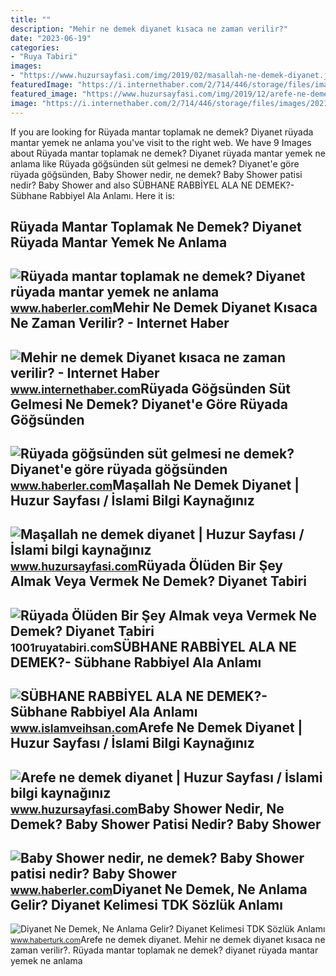 ```yaml
---
title: ""
description: "Mehir ne demek diyanet kısaca ne zaman verilir?"
date: "2023-06-19"
categories:
- "Ruya Tabiri"
images:
- "https://www.huzursayfasi.com/img/2019/02/masallah-ne-demek-diyanet.jpg"
featuredImage: "https://i.internethaber.com/2/714/446/storage/files/images/2021/06/23/megir-Mjia_cover.jpg"
featured_image: "https://www.huzursayfasi.com/img/2019/12/arefe-ne-demek-diyanet.jpg"
image: "https://i.internethaber.com/2/714/446/storage/files/images/2021/06/23/megir-Mjia_cover.jpg"
---
```


If you are looking for Rüyada mantar toplamak ne demek? Diyanet rüyada mantar yemek ne anlama you've visit to the right web. We have 9 Images about Rüyada mantar toplamak ne demek? Diyanet rüyada mantar yemek ne anlama like Rüyada göğsünden süt gelmesi ne demek? Diyanet'e göre rüyada göğsünden, Baby Shower nedir, ne demek? Baby Shower patisi nedir? Baby Shower and also SÜBHANE RABBİYEL ALA NE DEMEK?- Sübhane Rabbiyel Ala Anlamı. Here it is:

Rüyada Mantar Toplamak Ne Demek? Diyanet Rüyada Mantar Yemek Ne Anlama
----------------------------------------------------------------------

 ![Rüyada mantar toplamak ne demek? Diyanet rüyada mantar yemek ne anlama](https://i.hbrcdn.com/haber/2021/03/30/ruyada-mantar-toplamak-ne-demek-diyanet-ruyada-14030005_2795_amp.jpg) <small>www.haberler.com</small>Mehir Ne Demek Diyanet Kısaca Ne Zaman Verilir? - Internet Haber
----------------------------------------------------------------

 ![Mehir ne demek Diyanet kısaca ne zaman verilir? - Internet Haber](https://i.internethaber.com/2/714/446/storage/files/images/2021/06/23/megir-Mjia_cover.jpg) <small>www.internethaber.com</small>Rüyada Göğsünden Süt Gelmesi Ne Demek? Diyanet'e Göre Rüyada Göğsünden
----------------------------------------------------------------------

 ![Rüyada göğsünden süt gelmesi ne demek? Diyanet'e göre rüyada göğsünden](https://i.hbrcdn.com/haber/2022/10/05/ruyada-gogsunden-sut-gelmesi-ne-anlama-gelir-15335330_6420_amp.jpg) <small>www.haberler.com</small>Maşallah Ne Demek Diyanet | Huzur Sayfası / İslami Bilgi Kaynağınız
-------------------------------------------------------------------

 ![Maşallah ne demek diyanet | Huzur Sayfası / İslami bilgi kaynağınız](https://www.huzursayfasi.com/img/2019/02/masallah-ne-demek-diyanet.jpg) <small>www.huzursayfasi.com</small>Rüyada Ölüden Bir Şey Almak Veya Vermek Ne Demek? Diyanet Tabiri
----------------------------------------------------------------

 ![Rüyada Ölüden Bir Şey Almak veya Vermek Ne Demek? Diyanet Tabiri](https://1001ruyatabiri.com/wp-content/uploads/2019/11/ruyada-olu-gormek-ruyada-olum-gormek-oldugunu-gormek-olunun-dirilmesi-olmus-birini-gormek-oldugunu-gormek-annenin-babanin-cocugunun.jpg) <small>1001ruyatabiri.com</small>SÜBHANE RABBİYEL ALA NE DEMEK?- Sübhane Rabbiyel Ala Anlamı
-----------------------------------------------------------

 ![SÜBHANE RABBİYEL ALA NE DEMEK?- Sübhane Rabbiyel Ala Anlamı](https://www.islamveihsan.com/wp-content/uploads/2020/01/subhane-rabbiyel-ala-ne-demek-171333.jpg) <small>www.islamveihsan.com</small>Arefe Ne Demek Diyanet | Huzur Sayfası / İslami Bilgi Kaynağınız
----------------------------------------------------------------

 ![Arefe ne demek diyanet | Huzur Sayfası / İslami bilgi kaynağınız](https://www.huzursayfasi.com/img/2019/12/arefe-ne-demek-diyanet.jpg) <small>www.huzursayfasi.com</small>Baby Shower Nedir, Ne Demek? Baby Shower Patisi Nedir? Baby Shower
------------------------------------------------------------------

 ![Baby Shower nedir, ne demek? Baby Shower patisi nedir? Baby Shower](https://i.hbrcdn.com/haber/2021/10/25/haberler-baby-shower-nedir-ne-demek-baby-shower-patisi-14484393_4545_amp.jpg) <small>www.haberler.com</small>Diyanet Ne Demek, Ne Anlama Gelir? Diyanet Kelimesi TDK Sözlük Anlamı
---------------------------------------------------------------------

 ![Diyanet Ne Demek, Ne Anlama Gelir? Diyanet Kelimesi TDK Sözlük Anlamı](https://im.haberturk.com/nedemek/diyanet-ne-demek.jpg) <small>www.haberturk.com</small>Arefe ne demek diyanet. Mehir ne demek diyanet kısaca ne zaman verilir?. Rüyada mantar toplamak ne demek? diyanet rüyada mantar yemek ne anlama

